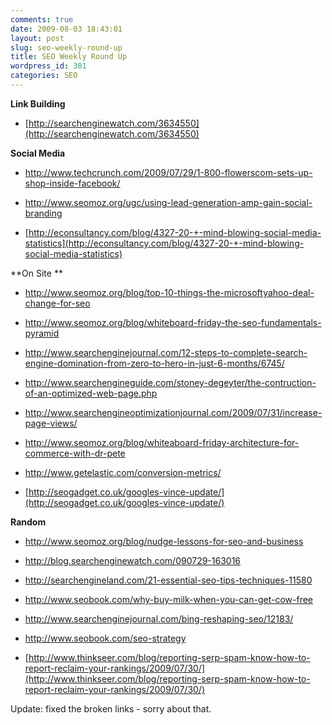 ```yaml
---
comments: true
date: 2009-08-03 18:43:01
layout: post
slug: seo-weekly-round-up
title: SEO Weekly Round Up
wordpress_id: 381
categories: SEO
---
```


**Link Building**



	
  * [http://searchenginewatch.com/3634550](http://searchenginewatch.com/3634550)


**Social Media**



	
  * [http://www.techcrunch.com/2009/07/29/1-800-flowerscom-sets-up-shop-inside-facebook/ ](http://www.techcrunch.com/2009/07/29/1-800-flowerscom-sets-up-shop-inside-facebook/)

	
  * [http://www.seomoz.org/ugc/using-lead-generation-amp-gain-social-branding ](http://www.seomoz.org/ugc/using-lead-generation-amp-gain-social-branding)

	
  * [http://econsultancy.com/blog/4327-20-+-mind-blowing-social-media-statistics](http://econsultancy.com/blog/4327-20-+-mind-blowing-social-media-statistics)


**On Site **



	
  * [http://www.seomoz.org/blog/top-10-things-the-microsoftyahoo-deal-change-for-seo ](http://www.seomoz.org/blog/top-10-things-the-microsoftyahoo-deal-change-for-seo)

	
  * [http://www.seomoz.org/blog/whiteboard-friday-the-seo-fundamentals-pyramid ](http://www.seomoz.org/blog/whiteboard-friday-the-seo-fundamentals-pyramid)

	
  * [http://www.searchenginejournal.com/12-steps-to-complete-search-engine-domination-from-zero-to-hero-in-just-6-months/6745/ ](http://www.searchenginejournal.com/12-steps-to-complete-search-engine-domination-from-zero-to-hero-in-just-6-months/6745/)

	
  * [http://www.searchengineguide.com/stoney-degeyter/the-contruction-of-an-optimized-web-page.php ](http://www.searchengineguide.com/stoney-degeyter/the-contruction-of-an-optimized-web-page.php)

	
  * [http://www.searchengineoptimizationjournal.com/2009/07/31/increase-page-views/ ](http://www.searchengineoptimizationjournal.com/2009/07/31/increase-page-views/)

	
  * [http://www.seomoz.org/blog/whiteaboard-friday-architecture-for-commerce-with-dr-pete ](http://www.seomoz.org/blog/whiteaboard-friday-architecture-for-commerce-with-dr-pete)

	
  * [http://www.getelastic.com/conversion-metrics/ ](http://www.getelastic.com/conversion-metrics/)

	
  * [http://seogadget.co.uk/googles-vince-update/](http://seogadget.co.uk/googles-vince-update/)


**Random**



	
  * [http://www.seomoz.org/blog/nudge-lessons-for-seo-and-business ](http://www.seomoz.org/blog/nudge-lessons-for-seo-and-business)

	
  * [http://blog.searchenginewatch.com/090729-163016 ](http://blog.searchenginewatch.com/090729-163016)

	
  * [http://searchengineland.com/21-essential-seo-tips-techniques-11580 ](http://searchengineland.com/21-essential-seo-tips-techniques-11580)

	
  * [http://www.seobook.com/why-buy-milk-when-you-can-get-cow-free ](http://www.seobook.com/why-buy-milk-when-you-can-get-cow-free)

	
  * [http://www.searchenginejournal.com/bing-reshaping-seo/12183/ ](http://www.searchenginejournal.com/bing-reshaping-seo/12183/)

	
  * [http://www.seobook.com/seo-strategy ](http://www.seobook.com/seo-strategy)

	
  * [http://www.thinkseer.com/blog/reporting-serp-spam-know-how-to-report-reclaim-your-rankings/2009/07/30/](http://www.thinkseer.com/blog/reporting-serp-spam-know-how-to-report-reclaim-your-rankings/2009/07/30/)


Update: fixed the broken links - sorry about that.
